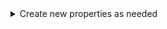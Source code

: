 <details>
  <summary>Create new properties as needed</summary>

  <ul>
    <li>Click on the <a
        href="https://docs.google.com/presentation/d/1yl_aTm-od5U729-nVZWsGnl33oTDTS3NNlLzou60phI/edit#slide=id.p13">(+)
        icon</a> to create an entirely new property</li>
  </ul>

  <details>
    <summary>Enter the name and description of your property into the form</summary>
    <p>(see <a
        href="https://docs.google.com/presentation/d/1yl_aTm-od5U729-nVZWsGnl33oTDTS3NNlLzou60phI/edit#slide=id.p14">screenshot
        of property creation form</a>)</p>
    <pre><code>- Any schema.org properties <span class="hljs-keyword">that</span> are <span class="hljs-keyword">not</span> available <span class="hljs-keyword">in</span> a parent <span class="hljs-built_in">class</span> will need <span class="hljs-keyword">to</span> be created <span class="hljs-keyword">as</span> they cannot be inherited. i.e.- Schema.org <span class="hljs-keyword">does</span> <span class="hljs-keyword">not</span> expect this <span class="hljs-keyword">property</span> <span class="hljs-keyword">to</span> be applicable <span class="hljs-keyword">to</span> your parent tree.
    </code></pre>
  </details>
  <ul>
    <li>The Domain will automatically be populated by your class (as these properties apply to your class)</li>
  </ul>

  <details>
    <summary>Enter/search for the expected type of your property into the input types(s) of the form.</summary>

    <p>(see <a
        href="https://docs.google.com/presentation/d/1yl_aTm-od5U729-nVZWsGnl33oTDTS3NNlLzou60phI/edit#slide=id.p15">screenshot
        of setting an expected type or input</a>)</p>
    <ul>
      <li>Note that clicking on a class will usually be sufficient to add it as an expected type; HOWEVER, for
        schema:URL or schema:Text you, you will need to click on the <code>Add</code> button.</li>
    </ul>

    <details>
      <summary>To specify a bioschemas type as the expected (input) type</summary>

      <ul>
        <li>Open the DDE in a separate tab
          <pre><code>-<span class="ruby"> Find the appropriate Bioschemas type <span class="hljs-keyword">in</span> the DDE
        </span>-<span class="ruby"> Enter it manually into expected (input) type box as “<span class="hljs-symbol">namespace:</span><span class="hljs-class"><span class="hljs-keyword">class</span>” </span>
        </span> -<span class="ruby"> Eg- <span class="hljs-symbol">bioschemastypes:</span>BioSample
        </span> -<span class="ruby"> Eg2- <span class="hljs-symbol">bioschemastypesdrafts:</span>Phenotype</span>
        </code></pre>
        </li>
      </ul>
    </details>
  </details>
  <ul>
    <li>Click on the <a
        href="https://docs.google.com/presentation/d/1yl_aTm-od5U729-nVZWsGnl33oTDTS3NNlLzou60phI/edit#slide=id.p16">submit
        button</a> to finish creating your new property<ul>
        <li>Once submitted, you will return to the <a
            href="https://docs.google.com/presentation/d/1yl_aTm-od5U729-nVZWsGnl33oTDTS3NNlLzou60phI/edit#slide=id.p17">schema
            editor</a> so that you can REPEAT the process for all your properties.</li>
      </ul>
    </li>
  </ul>

</details>